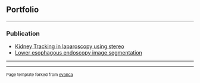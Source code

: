 ## Portfolio

---
### Publication

- [Kidney Tracking in laparoscopy using stereo](http://example.com/)
- [Lower esophagous endoscopy image segmentation](http://example.com/)

---




---
<p style="font-size:11px">Page template forked from <a href="https://github.com/evanca/quick-portfolio">evanca</a></p>
<!-- Remove above link if you don't want to attibute -->
